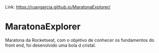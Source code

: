 Link:
https://ruangarcia.github.io/MaratonaExplorer/

# MaratonaExplorer
Maratona da Rocketseat, com o objetivo de conhecer os fundamentos do front end,
foi desenolvido uma bola d cristal.
